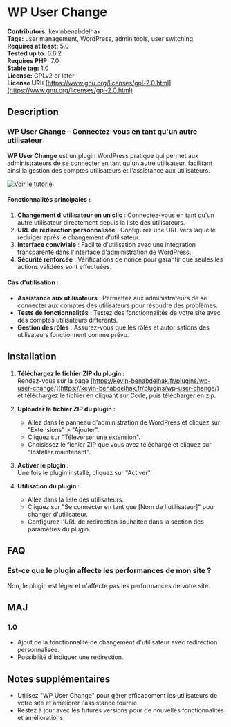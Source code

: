 # WP User Change

**Contributors:** kevinbenabdelhak  
**Tags:** user management, WordPress, admin tools, user switching  
**Requires at least:** 5.0  
**Tested up to:** 6.6.2  
**Requires PHP:** 7.0  
**Stable tag:** 1.0  
**License:** GPLv2 or later  
**License URI:** [https://www.gnu.org/licenses/gpl-2.0.html](https://www.gnu.org/licenses/gpl-2.0.html)  

## Description

### WP User Change – Connectez-vous en tant qu'un autre utilisateur

**WP User Change** est un plugin WordPress pratique qui permet aux administrateurs de se connecter en tant qu'un autre utilisateur, facilitant ainsi la gestion des comptes utilisateurs et l'assistance aux utilisateurs.

[![Voir le tutoriel](https://img.youtube.com/vi/B97GSigR4yo/maxresdefault.jpg)](https://www.youtube.com/watch?v=B97GSigR4yo&ab_channel=KevinBenabdelhak)


#### Fonctionnalités principales :

1. **Changement d'utilisateur en un clic** : Connectez-vous en tant qu'un autre utilisateur directement depuis la liste des utilisateurs.
2. **URL de redirection personnalisée** : Configurez une URL vers laquelle rediriger après le changement d'utilisateur.
3. **Interface conviviale** : Facilité d'utilisation avec une intégration transparente dans l'interface d'administration de WordPress.
4. **Sécurité renforcée** : Vérifications de nonce pour garantir que seules les actions validées sont effectuées.

#### Cas d'utilisation :

- **Assistance aux utilisateurs** : Permettez aux administrateurs de se connecter aux comptes des utilisateurs pour résoudre des problèmes.
- **Tests de fonctionnalités** : Testez des fonctionnalités de votre site avec des comptes utilisateurs différents.
- **Gestion des rôles** : Assurez-vous que les rôles et autorisations des utilisateurs fonctionnent comme prévu.

## Installation

1. **Téléchargez le fichier ZIP du plugin :**  
   Rendez-vous sur la page [https://kevin-benabdelhak.fr/plugins/wp-user-change/](https://kevin-benabdelhak.fr/plugins/wp-user-change/) et téléchargez le fichier en cliquant sur Code, puis télécharger en zip.

2. **Uploader le fichier ZIP du plugin :**  
   - Allez dans le panneau d'administration de WordPress et cliquez sur "Extensions" > "Ajouter".
   - Cliquez sur "Téléverser une extension".
   - Choisissez le fichier ZIP que vous avez téléchargé et cliquez sur "Installer maintenant".

3. **Activer le plugin :**  
   Une fois le plugin installé, cliquez sur "Activer".

4. **Utilisation du plugin :**  
   - Allez dans la liste des utilisateurs.
   - Cliquez sur "Se connecter en tant que [Nom de l'utilisateur]" pour changer d'utilisateur.
   - Configurez l'URL de redirection souhaitée dans la section des paramètres du plugin.

## FAQ

### Est-ce que le plugin affecte les performances de mon site ?

Non, le plugin est léger et n'affecte pas les performances de votre site.

## MAJ

### 1.0

- Ajout de la fonctionnalité de changement d'utilisateur avec redirection personnalisée.
- Possibilité d'indiquer une redirection.

## Notes supplémentaires

- Utilisez "WP User Change" pour gérer efficacement les utilisateurs de votre site et améliorer l'assistance fournie.
- Restez à jour avec les futures versions pour de nouvelles fonctionnalités et améliorations.
